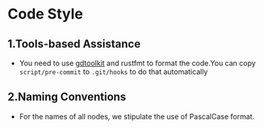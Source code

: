 # Code Style

## 1.Tools-based Assistance

- You need to use [gdtoolkit](https://github.com/Scony/godot-gdscript-toolkit) and rustfmt to format the code.You can copy ```script/pre-commit``` to ```.git/hooks``` to do that automatically

## 2.Naming Conventions

- For the names of all nodes, we stipulate the use of PascalCase format.
